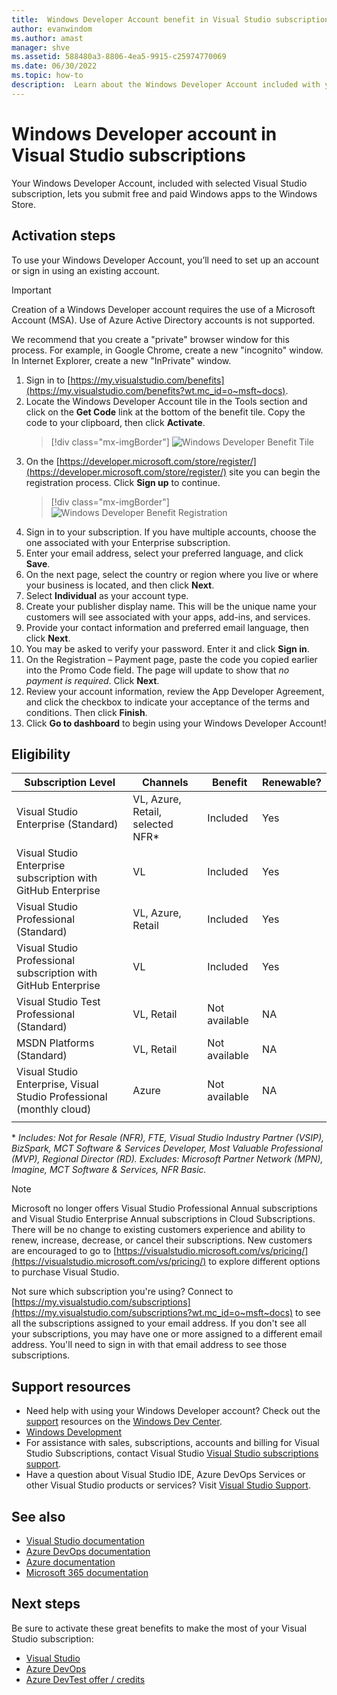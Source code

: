 ```yaml
---
title:  Windows Developer Account benefit in Visual Studio subscriptions | Microsoft Docs
author: evanwindom
ms.author: amast
manager: shve
ms.assetid: 588480a3-8806-4ea5-9915-c25974770069
ms.date: 06/30/2022
ms.topic: how-to
description:  Learn about the Windows Developer Account included with your Visual Studio subscription.
---
```

# Windows Developer account in Visual Studio subscriptions

Your Windows Developer Account, included with selected Visual Studio subscription, lets you submit free and paid Windows apps to the Windows Store.

## Activation steps

To use your Windows Developer Account, you’ll need to set up an account or sign in using an existing account.

> [!IMPORTANT]
> Creation of a Windows Developer account requires the use of a Microsoft Account (MSA).  Use of Azure Active Directory accounts is not supported.  

We recommend that you create a "private" browser window for this process.  For example, in Google Chrome, create a new "incognito" window.  In Internet Explorer, create a new "InPrivate" window.

1. Sign in to [https://my.visualstudio.com/benefits](https://my.visualstudio.com/benefits?wt.mc_id=o~msft~docs).
2. Locate the Windows Developer Account tile in the Tools section and click on the **Get Code** link at the bottom of the benefit tile.  Copy the code to your clipboard, then click **Activate**.
   > [!div class="mx-imgBorder"]
   > ![Windows Developer Benefit Tile](_img/vs-windows-dev/vs-windows-dev-tile.png "Screenshot of the Windows Developer Account tile. Get Code is highlighted.")
3. On the [https://developer.microsoft.com/store/register/](https://developer.microsoft.com/store/register/) site you can begin the registration process.  Click **Sign up** to continue.
   > [!div class="mx-imgBorder"]
   > ![Windows Developer Benefit Registration](_img/vs-windows-dev/vs-windows-dev-register1-cropped.png "Screenshot of the first step in the registration process.  Sign Up is highlighted.")
4. Sign in to your subscription.  If you have multiple accounts, choose the one associated with your Enterprise subscription.
0. Enter your email address, select your preferred language, and click **Save**.
0. On the next page, select the country or region where you live or where your business is located, and then click **Next**.
0. Select **Individual** as your account type.
0. Create your publisher display name.  This will be the unique name your customers will see associated with your apps, add-ins, and services.
0. Provide your contact information and preferred email language, then click **Next**.
0. You may be asked to verify your password.  Enter it and click **Sign in**.
0. On the Registration – Payment page, paste the code you copied earlier into the Promo Code field.  The page will update to show that *no payment is required*.  Click **Next**.
0. Review your account information, review the App Developer Agreement, and click the checkbox to indicate your acceptance of the terms and conditions.  Then click **Finish**.
0. Click **Go to dashboard** to begin using your Windows Developer Account!

## Eligibility

| Subscription Level | Channels | Benefit | Renewable? |
|--------------------|----------|---------|------------|
| Visual Studio Enterprise (Standard)   | VL, Azure, Retail,  selected NFR* | Included | Yes |
| Visual Studio Enterprise subscription with GitHub Enterprise | VL | Included | Yes |
| Visual Studio Professional (Standard) | VL, Azure, Retail | Included | Yes |
| Visual Studio Professional subscription with GitHub Enterprise | VL | Included | Yes |
| Visual Studio Test Professional (Standard) | VL, Retail | Not available | NA |
| MSDN Platforms (Standard) | VL, Retail | Not available | NA |
| Visual Studio Enterprise, Visual Studio Professional (monthly cloud) | Azure | Not available | NA |
||

\*  *Includes:  Not for Resale (NFR), FTE, Visual Studio Industry Partner (VSIP), BizSpark, MCT Software & Services Developer, Most Valuable Professional (MVP), Regional Director (RD).
Excludes:  Microsoft Partner Network (MPN), Imagine, MCT Software & Services, NFR Basic.*

> [!NOTE]
> Microsoft no longer offers Visual Studio Professional Annual subscriptions and Visual Studio Enterprise Annual subscriptions in Cloud Subscriptions. There will be no change to existing customers experience and ability to renew, increase, decrease, or cancel their subscriptions. New customers are encouraged to go to [https://visualstudio.microsoft.com/vs/pricing/](https://visualstudio.microsoft.com/vs/pricing/) to explore different options to purchase Visual Studio.

Not sure which subscription you're using?  Connect to [https://my.visualstudio.com/subscriptions](https://my.visualstudio.com/subscriptions?wt.mc_id=o~msft~docs) to see all the subscriptions assigned to your email address. If you don't see all your subscriptions, you may have one or more assigned to a different email address.  You'll need to sign in with that email address to see those subscriptions.

## Support resources

+ Need help with using your Windows Developer account?  Check out the [support](https://developer.microsoft.com/windows/support) resources on the [Windows Dev Center](https://developer.microsoft.com/windows).
+ [Windows Development](/windows/)
+ For assistance with sales, subscriptions, accounts and billing for Visual Studio Subscriptions, contact Visual Studio [Visual Studio subscriptions support](https://my.visualstudio.com/gethelp).
+ Have a question about Visual Studio IDE, Azure DevOps Services or other Visual Studio products or services?  Visit [Visual Studio Support](https://visualstudio.microsoft.com/support/).

## See also

+ [Visual Studio documentation](/visualstudio/)
+ [Azure DevOps documentation](/azure/devops/)
+ [Azure documentation](/azure/)
+ [Microsoft 365 documentation](/microsoft-365/)

## Next steps

Be sure to activate these great benefits to make the most of your Visual Studio subscription:
+ [Visual Studio](vs-ide-benefit.md)
+ [Azure DevOps](vs-azure-devops.md)
+ [Azure DevTest offer / credits](/azure/devtest/offer/)
